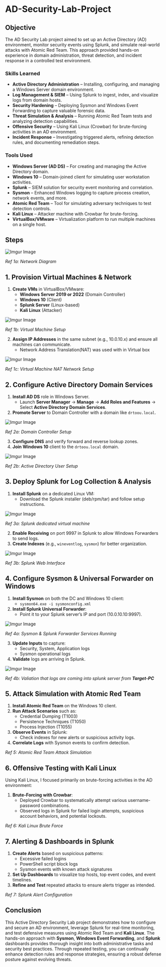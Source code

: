 # AD-Security-Lab-Project

## Objective
The AD Security Lab project aimed to set up an Active Directory (AD) environment, monitor security events using Splunk, and simulate real-world attacks with Atomic Red Team. This approach provided hands-on experience in domain administration, threat detection, and incident response in a controlled test environment.

### Skills Learned
- **Active Directory Administration** – Installing, configuring, and managing a Windows Server domain environment.
- **Log Management & SIEM** – Using Splunk to ingest, index, and visualize logs from domain hosts.
- **Security Hardening** – Deploying Sysmon and Windows Event Forwarding to capture valuable forensic data.
- **Threat Simulation & Analysis** – Running Atomic Red Team tests and analyzing detection capabilities.
- **Offensive Security** – Using Kali Linux (Crowbar) for brute-forcing activities in an AD environment.
- **Incident Response** – Investigating triggered alerts, refining detection rules, and documenting remediation steps.

### Tools Used
- **Windows Server (AD DS)** – For creating and managing the Active Directory domain.
- **Windows 10** – Domain-joined client for simulating user workstation activities.
- **Splunk** – SIEM solution for security event monitoring and correlation.
- **Sysmon** – Enhanced Windows logging to capture process creation, network events, and more.
- **Atomic Red Team** – Tool for simulating adversary techniques to test detection controls.
- **Kali Linux** – Attacker machine with Crowbar for brute-forcing.
- **VirtualBox/VMware** – Virtualization platform to run multiple machines on a single host.

## Steps

<img src="https://imgur.com/CVqYag9.png" alt="Imgur Image" />

*Ref 1a: Network Diagram*

## 1. Provision Virtual Machines & Network

1. **Create VMs** in VirtualBox/VMware:
   - **Windows Server 2019 or 2022** (Domain Controller)
   - **Windows 10** (Client)
   - **Splunk Server** (Linux-based)
   - **Kali Linux** (Attacker)

<img src="https://imgur.com/Izni5a2.png" alt="Imgur Image" />

*Ref 1b: Virtual Machine Setup*

2. **Assign IP Addresses** in the same subnet (e.g., 10.0.10.x) and ensure all machines can communicate.
   - Network Address Translation(NAT) was used with in Virtual box
  
<img src="https://imgur.com/zjEcrsE.png" alt="Imgur Image" />

*Ref 1c: Virtual Machine NAT Network Setup*

## 2. Configure Active Directory Domain Services

1. **Install AD DS** role in Windows Server.
   - Launch **Server Manager** → **Manage** → **Add Roles and Features** → Select **Active Directory Domain Services**.
2. **Promote Server** to Domain Controller with a domain like `drtoou.local`.

<img src="https://imgur.com/F5is10V.png" alt="Imgur Image" />

*Ref 2a: Domain Controller Setup*

3. **Configure DNS** and verify forward and reverse lookup zones.
4. **Join Windows 10** client to the `drtoou.local` domain.

<img src="https://imgur.com/2FgZwyx.png" alt="Imgur Image" />

*Ref 2b: Active Directory User Setup*


## 3. Deploy Splunk for Log Collection & Analysis

1. **Install Splunk** on a dedicated Linux VM:
   - Download the Splunk installer (deb/rpm/tar) and follow setup instructions.

<img src="https://imgur.com/3PBjjKm.png" alt="Imgur Image" />

*Ref 3a: Splunk dedicated virtual machine*
   
2. **Enable Receiving** on port 9997 in Splunk to allow Windows Forwarders to send logs.
3. **Create Indexes** (e.g., `wineventlog`, `sysmon`) for better organization.

<img src="https://imgur.com/V3oIofC.png" alt="Imgur Image" />

*Ref 3b: Splunk Web Interface*


## 4. Configure Sysmon & Universal Forwarder on Windows

1. **Install Sysmon** on both the DC and Windows 10 client:
   - `sysmon64.exe -i sysmonconfig.xml`
2. **Install Splunk Universal Forwarder**:
   - Point it to your Splunk server’s IP and port (10.0.10.10:9997).
  
<img src="https://imgur.com/AAU8HmX.png" alt="Imgur Image" />

*Ref 4a: Sysmon & Splunk Forwarder Services Running*

3. **Update Inputs** to capture:
   - Security, System, Application logs
   - Sysmon operational logs
4. **Validate** logs are arriving in Splunk.

<img src="https://imgur.com/wjQFQBg.png" alt="Imgur Image" />

*Ref 4b: Valiation that logs are coming into splunk server from **Target-PC***


## 5. Attack Simulation with Atomic Red Team

1. **Install Atomic Red Team** on the Windows 10 client.
2. **Run Attack Scenarios** such as:
   - Credential Dumping (T1003)
   - Persistence Techniques (T1050)
   - Process Injection (T1055)
3. **Observe Events** in Splunk:
   - Check indexes for new alerts or suspicious activity logs.
4. **Correlate Logs** with Sysmon events to confirm detection.

*Ref 5: Atomic Red Team Attack Simulation*



## 6. Offensive Testing with Kali Linux

Using Kali Linux, I focused primarily on brute-forcing activities in the AD environment:

1. **Brute-Forcing with Crowbar**:
   - Deployed Crowbar to systematically attempt various username-password combinations.
   - Observed logs in Splunk for failed login attempts, suspicious account behaviors, and potential lockouts.

*Ref 6: Kali Linux Brute Force*


## 7. Alerting & Dashboards in Splunk

1. **Create Alerts** based on suspicious patterns:
   - Excessive failed logins
   - PowerShell script block logs
   - Sysmon events with known attack signatures
2. **Set Up Dashboards** to visualize top hosts, top event codes, and event timelines.
3. **Refine and Test** repeated attacks to ensure alerts trigger as intended.

*Ref 7: Splunk Alert Configuration*


## Conclusion

This Active Directory Security Lab project demonstrates how to configure and secure an AD environment, leverage Splunk for real-time monitoring, and test defensive measures using Atomic Red Team and **Kali Linux**. The hands-on approach with **Sysmon**, **Windows Event Forwarding**, and **Splunk** dashboards provides thorough insight into both administrative tasks and security best practices. Through repeated testing, you can continually enhance detection rules and response strategies, ensuring a robust defense posture against evolving threats.
